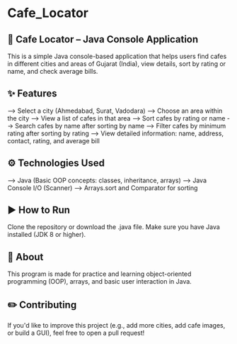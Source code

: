 # Cafe_Locator
📍 Cafe Locator – Java Console Application
---------------------------------------------------------------------------------------------------------------------------------------------------------------------------------------------------
This is a simple Java console-based application that helps users find cafes in different cities and areas of Gujarat (India), view details, sort by rating or name, and check average bills.

✨ Features
----------------------------------------------------------------------------------------------------------------------------------------------------------------------------------------------------
--> Select a city (Ahmedabad, Surat, Vadodara)
--> Choose an area within the city
--> View a list of cafes in that area
--> Sort cafes by rating or name
--> Search cafes by name after sorting by name
--> Filter cafes by minimum rating after sorting by rating
--> View detailed information: name, address, contact, rating, and average bill

⚙ Technologies Used
-----------------------------------------------------------------------------------------------------------------------------------------------------------------------------------------------------
-->  Java (Basic OOP concepts: classes, inheritance, arrays)
-->  Java Console I/O (Scanner)
-->  Arrays.sort and Comparator for sorting

▶️ How to Run
----------------------------------------------------------------------------------------------------------------------------------------------------------------------------------------------------
Clone the repository or download the .java file.
Make sure you have Java installed (JDK 8 or higher).

📢 About
-----------------------------------------------------------------------------------------------------------------------------------------------------------------------------------------------------
This program is made for practice and learning object-oriented programming (OOP), arrays, and basic user interaction in Java.

✏️ Contributing
------------------------------------------------------------------------------------------------------------------------------------------------------------------------------------------------------
If you'd like to improve this project (e.g., add more cities, add cafe images, or build a GUI), feel free to open a pull request!



